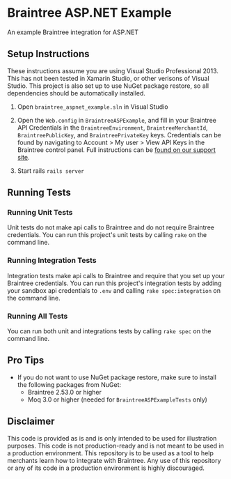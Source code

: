 ﻿# Braintree ASP.NET Example
An example Braintree integration for ASP.NET

## Setup Instructions
These instructions assume you are using Visual Studio Professional 2013. This has not been tested in Xamarin Studio, or other verisons of Visual Studio. This project is also set up 
to use NuGet package restore, so all dependencies should be automatically installed.

1. Open `braintree_aspnet_example.sln` in Visual Studio

2. Open the `Web.config` in `BraintreeASPExample`, and fill in your Braintree API Credentials in the `BraintreeEnvironment`, `BraintreeMerchantId`, `BraintreePublicKey`, and `BraintreePrivateKey` keys.
   Credentials can be found by navigating to Account > My user > View API Keys in the Braintree control panel. Full instructions can be [found on our support site](https://articles.braintreepayments.com/control-panel/important-gateway-credentials#api-credentials).

3. Start rails
   `rails server`

## Running Tests

### Running Unit Tests

Unit tests do not make api calls to Braintree and do not require Braintree credentials. You can run this project's unit tests by
calling `rake` on the command line.

### Running Integration Tests

Integration tests make api calls to Braintree and require that you set up your Braintree credentials. You can run this project's integration tests by adding your sandbox api credentials to `.env` and calling `rake spec:integration` on the command line.

### Running All Tests

You can run both unit and integrations tests by calling `rake spec` on the command line.

## Pro Tips

 * If you do not want to use NuGet package restore, make sure to install the following packages from NuGet:
   * Braintree 2.53.0 or higher
   * Moq 3.0 or higher (needed for `BraintreeASPExampleTests` only)

## Disclaimer

This code is provided as is and is only intended to be used for illustration purposes. This code is not production-ready and is not meant to be used in a production environment. This repository is to be used as a tool to help merchants learn how to integrate with Braintree. Any use of this repository or any of its code in a production environment is highly discouraged.

